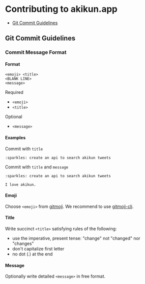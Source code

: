 # Contributing to akikun.app

- [Git Commit Guidelines](#commit)

## <a name="commit"></a> Git Commit Guidelines

### Commit Message Format

#### Format

```
<emoji> <title>
<BLANK LINE>
<message>
```

Required
- `<emoji>`
- `<title>`

Optional
- `<message>`

#### Examples

Commit with `title`

```
:sparkles: create an api to search akikun tweets
```

Commit with `title` and `message`

```
:sparkles: create an api to search akikun tweets

I love akikun.
```

#### Emoji

Choose `<emoji>` from [gitmoji](https://gitmoji.dev/).
We recommend to use [gitmoji-cli](https://github.com/carloscuesta/gitmoji-cli).

#### Title

Write succinct `<title>` satisfying rules of the following:

- use the imperative, present tense: "change" not "changed" nor "changes"
- don't capitalize first letter
- no dot (.) at the end


#### Message

Optionally write detailed `<message>` in free format.